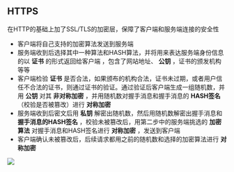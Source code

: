 ## HTTPS

在HTTP的基础上加了SSL/TLS的加密层，保障了客户端和服务端连接的安全性

- 客户端将自己支持的加密算法发送到服务端
- 服务端收到后选择其中一种算法和HASH算法，并将用来表达服务端身份信息的以 **证书** 的形式返回给客户端 ，包含了网站地址、 **公钥** ，证书的颁发机构等等
- 客户端检验 **证书** 是否合法，如果颁布的机构合法，证书未过期，或者用户信任不合法的证书，则通过证书的验证。通过验证后客户端生成一组随机数，并用 **公钥** 对其 **非对称加密** ，并用随机数对握手消息和握手消息的 **HASH签名** （校验是否被篡改）进行 **对称加密** 
- 服务端收到后密文后用 **私钥** 解密出随机数，然后用随机数解密出握手消息和 **握手消息的HASH签名** ，校验未被篡改后，用第二步中的服务端挑选的 **加密算法** 对握手消息和HASH签名进行 **对称加密** ，发送到客户端
- 客户端确认未被篡改后，后续请求都用之前的随机数和选择的加密算法进行 **对称加密**


![](http://images2015.cnblogs.com/blog/366784/201601/366784-20160127222221785-258650029.png)


